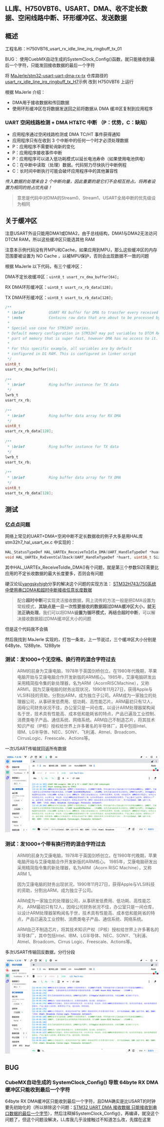 ## LL库、H750VBT6、USART、DMA、收不定长数据、空闲线路中断、环形缓冲区、发送数据

## 概述

工程名称：H750VBT6_usart_rx_idle_line_irq_ringbuff_tx_01

BUG： 使用CuebMX自动生成的SystemClock_Config()函数，就只能接收到最后一个字符，只能发回接收数据的最后一个字符

将 [MaJerle/stm32-usart-uart-dma-rx-tx](https://github.com/MaJerle/stm32-usart-uart-dma-rx-tx) 仓库路径的 [usart_rx_idle_line_irq_ringbuff_tx_H7](http://stm32-usart-uart-dma-rx-tx/projects/usart_rx_idle_line_irq_ringbuff_tx_H7/ )示例 改到 H750VBT6 上运行

根据 MaJerle 介绍：

- DMA用于接收数据和传回数据
- 使用环形缓冲区在将数据发送回之前将数据从 DMA 缓冲区复制到应用程序

### UART 空闲线路检测 + DMA HT&TC 中断	（P：优势，C：缺陷）

- 应用程序通过空闲线路检测或 DMA TC/HT 事件获得通知
- 应用程序只有在收到 3 个中断中的任何一个时才必须处理数据
- P：应用程序不需要轮询新的变化
- P：应用程序接收事件中断
- P：应用程序可以进入低功耗模式以延长电池寿命（如果使用电池供电）
- C：在中断中读取（处理）数据。代码努力尽快执行中断例程
- C：长时间中断执行可能会破坏应用程序中的其他兼容性

*传入数据的处理来自 2 个中断向量，因此重要的是它们不会相互抢占。将两者设置为相同的抢占优先级！*

> 意思是代码中对DMA的Stream0、Stream1、USART全局中断的优先级设为相同

## 关于缓冲区

注意USART外设只能用DMA1或DMA2，由于总线结构，DMA1与DMA2无法访问 DTCM RAM，所以这些缓冲区只能选其他 RAM

注意本示例代码没有开MPU和Cache，如果应用到MPU，那么这些缓冲区的内存范围要被设置为 NO Cache ，以被MPU保护，否则会出现数据不一致的问题

根据 MaJerle 以下代码，有三个缓冲区：

DMA不定长收缓冲区：`uint8_t usart_rx_dma_buffer[64];`

RX DMA环形缓冲区：`uint8_t usart_rx_rb_data[128];`

TX DMA环形缓冲区：`uint8_t usart_tx_rb_data[128];`

```c
/**
 * \brief           USART RX buffer for DMA to transfer every received byte RX
 * \note            Contains raw data that are about to be processed by different events
 *
 * Special use case for STM32H7 series.
 * Default memory configuration in STM32H7 may put variables to DTCM RAM,
 * part of memory that is super fast, however DMA has no access to it.
 *
 * For this specific example, all variables are by default
 * configured in D1 RAM. This is configured in linker script
 */
uint8_t
usart_rx_dma_buffer[64];

/**
 * \brief           Ring buffer instance for TX data
 */
lwrb_t
usart_rx_rb;

/**
 * \brief           Ring buffer data array for RX DMA
 */
uint8_t
usart_rx_rb_data[128];

/**
 * \brief           Ring buffer instance for TX data
 */
lwrb_t
usart_tx_rb;

/**
 * \brief           Ring buffer data array for TX DMA
 */
uint8_t
usart_tx_rb_data[128];
```

## 测试

### 亿点点问题

网络上常见的UART+DMA+空闲中断不定长数据收的例子大多是用HAL库 stm32h7_hal_usart_ex.c 中实现的：

```c
HAL_StatusTypeDef HAL_UARTEx_ReceiveToIdle_DMA(UART_HandleTypeDef *huart, uint8_t *pData, uint16_t Size);
void HAL_UARTEx_RxEventCallback(UART_HandleTypeDef *huart, uint16_t Size)
```

其中HAL_UARTEx_ReceiveToIdle_DMA()有个问题，就是第三个参数SIZE需要比应用的不定长收数据的最大长度要多，否则会有问题

硬汉论坛[yangskyhigh](https://www.armbbs.cn/home.php?mod=space&uid=10234)分享的解决这个问题的实现方法： [STM32H743/750系统中使用串口DMA和超时中断接收任意长度数据](https://www.armbbs.cn/forum.php?mod=viewthread&tid=97172)

> 配合**超时中断**可实现灵活接收数据，网上流传的方法一般是把DMA设置为常规模式，**其缺点是一旦一次性要接收的数据超过DMA缓冲区大小，就无法正确处理**。我们可以将DMA**设置为循环模式，再结合超时中断**，可以解决接收数据超过DMA缓冲区大小的问题

但是这个代码我不会搞

然后我找到 MaJerle  实现的，打包一条龙，上一节说过，三个缓冲区大小分别是 64Byte、128Byte、128Byte

### 测试：发1000+个无空格、换行符的混合字符过去

> ARM的前身为艾康电脑，1978年于英国剑桥创立。在1980年代晚期，苹果电脑开始与艾康电脑合作开发新版的ARM核心。1985年，艾康电脑研发出采用精简指令集的新处理器，名为ARM（AcornRISCMachine），又称ARM1。因为艾康电脑的财务出现状况，1990年11月27日，获得Apple与VLSI科技的资助，分割出ARM，成为独立子公司。ARM成为一家独立的处理器公司，从事研发低费用、低功耗、高性能芯片。ARM最初只有12人，因母公司财务状况不佳，办公室只是一间仓库，以设计ARM处理器架构闻名于世，技术具有性能高、成本低和能耗省的特点，产品已遍及工业控制、消费类电子产品、通信系统、网络系统。ARM自己不制造芯片，将其技术知识产权（IP核）授权给世界上许多著名的半导体厂，其中包括Intel、IBM、LG半导体、NEC、SONY、飞利浦、Atmel、Broadcom、CirrusLogic、Freescale、Actions等。

一次USART传输就回返所有数据

![](Images/发1000+个无空格、换行符的混合字符.png)

### 测试：发1000+个带有换行符的混合字符过去

> ARM的前身为艾康电脑，1978年于英国剑桥创立。在1980年代晚期，苹果电脑开始与艾康电脑合作开发新版的ARM核心。
> 1985年，艾康电脑研发出采用精简指令集的新处理器，名为ARM（Acorn RISC Machine），又称ARM 1。
>
> 因为艾康电脑的财务出现状况，1990年11月27日，获得Apple与VLSI科技的资助，分割出ARM，成为独立子公司。
>
> ARM成为一家独立的处理器公司，从事研发低费用、低功耗、高性能芯片。
> ARM最初只有12人，因母公司财务状况不佳，办公室只是一间仓库，以设计ARM处理器架构闻名于世，技术具有性能高、成本低和能耗省的特点，产品已遍及工业控制、消费类电子产品、通信系统、网络系统。
>
> ARM自己不制造芯片，将其技术知识产权（IP核）授权给世界上许多著名的半导体厂，其中包括Intel、IBM、LG半导体、NEC、SONY、飞利浦、Atmel、Broadcom、Cirrus Logic、Freescale、Actions等。

多次USART传输回反数据，分行分段

![](Images/发送1000多个穿插换行符的混合字符，远大于缓冲区大小.png)

## BUG

### CubeMX自动生成的   SystemClock_Config() 导致  64byte RX DMA缓冲区只能收到最后一个字符

64byte RX DMA缓冲区只能收到最后一个字符，且DMA确实是比USART的时钟要先初始化的（所以排除这个问题：[STM32 UART DMA 接收数据 只能接收到串口数据的最后一个字节](https://blog.csdn.net/qs521/article/details/108468002)），然后注释掉SystemClock_Config()，再编译，就没这个问题了，但这个问题没解决，LL库我几乎没接触过不知道怎么改，先摆在这里

## 
